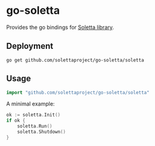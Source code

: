 # go-soletta #

Provides the go bindings for [Soletta library][1].


## Deployment ##

```
go get github.com/solettaproject/go-soletta/soletta
```

## Usage ##

```go
import "github.com/solettaproject/go-soletta/soletta"
```

A minimal example:

```go
ok := soletta.Init()
if ok {
    soletta.Run()
    soletta.Shutdown()
}
```

[1]: https://github.com/solettaproject/soletta
